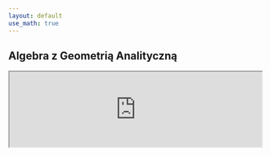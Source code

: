 ```yaml
---
layout: default
use_math: true
---
```


Algebra z Geometrią Analityczną
---

<iframe width=100% src="http://cs.pwr.edu.pl/cichon/2016_17_a/Algebra01.php"></iframe>
